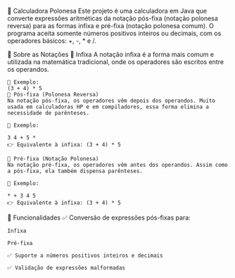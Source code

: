 🧮 Calculadora Polonesa
    Este projeto é uma calculadora em Java que converte expressões aritméticas da notação pós-fixa (notação polonesa reversa) para as formas infixa e pré-fixa (notação 
    polonesa comum). O programa aceita somente números positivos inteiros ou decimais, com os operadores básicos: +, -, * e /.

📘 Sobre as Notações
    🔹 Infixa
    A notação infixa é a forma mais comum e utilizada na matemática tradicional, onde os operadores são escritos entre os operandos.
    
    📌 Exemplo:
    (3 + 4) * 5
    🔹 Pós-fixa (Polonesa Reversa)
    Na notação pós-fixa, os operadores vêm depois dos operandos. Muito usada em calculadoras HP e em compiladores, essa forma elimina a necessidade de parênteses.
    
    📌 Exemplo:
    
    3 4 + 5 *
    👉 Equivalente à infixa: (3 + 4) * 5
    
    🔹 Pré-fixa (Notação Polonesa)
    Na notação pré-fixa, os operadores vêm antes dos operandos. Assim como a pós-fixa, ela também dispensa parênteses.
    
    📌 Exemplo:
    
    * + 3 4 5
    👉 Equivalente à infixa: (3 + 4) * 5

🚀 Funcionalidades
    ✅ Conversão de expressões pós-fixas para:
    
    Infixa
    
    Pré-fixa
    
    ✅ Suporte a números positivos inteiros e decimais
    
    ✅ Validação de expressões malformadas

